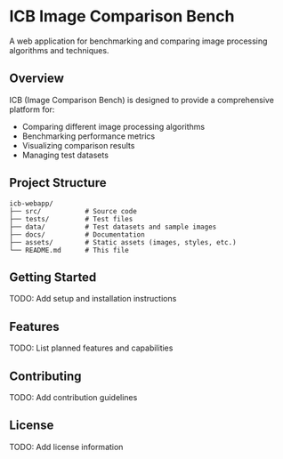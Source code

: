 # ICB Image Comparison Bench

A web application for benchmarking and comparing image processing algorithms and techniques.

## Overview

ICB (Image Comparison Bench) is designed to provide a comprehensive platform for:
- Comparing different image processing algorithms
- Benchmarking performance metrics
- Visualizing comparison results
- Managing test datasets

## Project Structure

```
icb-webapp/
├── src/           # Source code
├── tests/         # Test files
├── data/          # Test datasets and sample images
├── docs/          # Documentation
├── assets/        # Static assets (images, styles, etc.)
└── README.md      # This file
```

## Getting Started

TODO: Add setup and installation instructions

## Features

TODO: List planned features and capabilities

## Contributing

TODO: Add contribution guidelines

## License

TODO: Add license information
